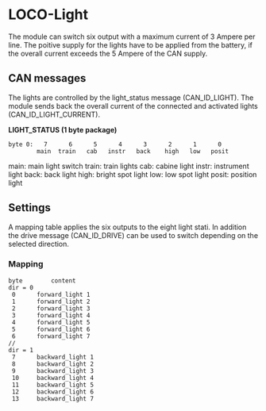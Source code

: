 # LOCO-Light

The module can switch six output with a maximum current of 3 Ampere per line. The poitive supply for the lights have to be applied from the battery, if the overall current exceeds the 5 Ampere of the CAN supply.

## CAN messages
The lights are controlled by the light_status message (CAN_ID_LIGHT). The module sends back the overall current of the connected and activated lights (CAN_ID_LIGHT_CURRENT).

**LIGHT_STATUS (1 byte package)**

	byte 0:   7      6      5      4      3      2      1      0
			main  train   cab   instr   back    high   low   posit

main:    main light switch
train:   train lights
cab:     cabine light
instr:   instrument light
back:    back light
high:    bright spot light
low:     low spot light
posit:   position light

## Settings
A mapping table applies the six outputs to the eight light stati. In addition the drive message (CAN_ID_DRIVE) can be used to switch depending on the selected direction.

### Mapping

	byte		content
	dir = 0
	 0		forward_light 1
	 1		forward_light 2
	 2		forward_light 3
	 3		forward_light 4
	 4		forward_light 5
	 5		forward_light 6
	 6		forward_light 7
	//
	dir = 1
	 7		backward_light 1
	 8		backward_light 2
	 9		backward_light 3
	 10		backward_light 4
	 11		backward_light 5
	 12		backward_light 6
	 13		backward_light 7